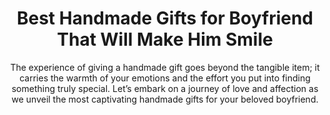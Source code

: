 ---
layout: post
title: Best Handmade Gifts for Boyfriend That Will Make Him Smile
subtitle: The experience of giving a handmade gift goes beyond the tangible item; it carries the warmth of your emotions and the effort you put into finding something truly special.  Let’s embark on a journey of love and affection as we unveil the most captivating handmade gifts for your beloved boyfriend.
header-img: "img/post/2023/09/copied/handmade-gift-for-boyfriend.jpg"
header-style: text
permalink: "/handmade-gift-boyfriend/"
catalog: true
tags:
  - Recipients 
  - Men
---       
